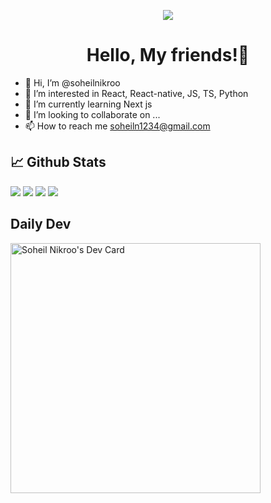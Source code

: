 <p align="center">
  <img  src="https://github.com/soheilnikroo/soheiln1234/blob/master/assets/soheil-animation.gif">
</p>
<h1 align="center">Hello, My friends!👋</h1>

- 👋 Hi, I’m @soheilnikroo
- 👀 I’m interested in React, React-native, JS, TS, Python
- 🌱 I’m currently learning Next js
- 💞️ I’m looking to collaborate on ...
- 📫 How to reach me soheiln1234@gmail.com


## 📈 Github Stats
<img  src="https://github-readme-stats.vercel.app/api?username=soheilnikroo&show_icons=true&theme=prussian" />
<img  src="https://github-readme-stats.vercel.app/api/top-langs/?username=soheilnikroo&theme=prussian" />
<img  src="https://github-readme-stats.vercel.app/api/wakatime?username=soheilnikroo&theme=prussian" />
<img  src="https://github-readme-stats.vercel.app/api/pin/?username=soheilnikroo&repo=Realtime-Messaging-App&theme=prussian" />

## Daily Dev
<a href="https://app.daily.dev/soheiln1234"><img src="https://api.daily.dev/devcards/2bf90b8391da4626a1b3c35992359154.png?r=y3i" width="400" alt="Soheil Nikroo's Dev Card"/></a>
